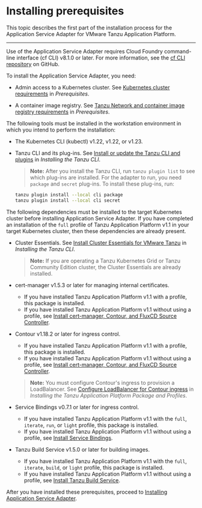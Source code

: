 # Installing prerequisites

This topic describes the first part of the installation process for the Application Service Adapter for VMware Tanzu Application Platform.

----

Use of the Application Service Adapter requires Cloud Foundry command-line interface (cf CLI) v8.1.0 or later.
For more information, see the [cf CLI repository](https://github.com/cloudfoundry/cli) on GitHub.

To install the Application Service Adapter, you need:

* Admin access to a Kubernetes cluster. See [Kubernetes cluster requirements](https://docs.vmware.com/en/Tanzu-Application-Platform/1.1/tap/GUID-prerequisites.html#kubernetes-cluster-requirements-3) in _Prerequisites_.

* A container image registry. See [Tanzu Network and container image registry requirements](https://docs.vmware.com/en/Tanzu-Application-Platform/1.1/tap/GUID-prerequisites.html#vmware-tanzu-network-and-container-image-registry-requirements-0) in _Prerequisites_.

The following tools must be installed in the workstation environment in which you intend to perform the installation:

* The Kubernetes CLI (kubectl) v1.22, v1.22, or v1.23.

* Tanzu CLI and its plug-ins. See [Install or update the Tanzu CLI and plugins](https://docs.vmware.com/en/Tanzu-Application-Platform/1.1/tap/GUID-install-tanzu-cli.html#install-or-update-the-tanzu-cli-and-plugins-4) in _Installing the Tanzu CLI_.
   > **Note:** After you install the Tanzu CLI, run `tanzu plugin list` to see which plug-ins are installed. For the adapter to run, you need `package` and `secret` plug-ins. To install these plug-ins, run:
    ```bash
    tanzu plugin install --local cli package
    tanzu plugin install --local cli secret
    ```

The following dependencies must be installed to the target Kubernetes cluster before installing Application Service Adapter. If you have completed an installation of the `full` profile of Tanzu Application Platform v1.1 in your target Kubernetes cluster, then these dependencies are already present.

* Cluster Essentials. See [Install Cluster Essentials for VMware Tanzu](https://docs.vmware.com/en/Tanzu-Application-Platform/1.1/tap/GUID-install-tanzu-cli.html#install-cluster-essentials-for-tanzu-3) in _Installing the Tanzu CLI_.
   > **Note:** If you are operating a Tanzu Kubernetes Grid or Tanzu Community Edition cluster, the Cluster Essentials are already installed.

* cert-manager v1.5.3 or later for managing internal certificates.
   * If you have installed Tanzu Application Platform v1.1 with a profile, this package is installed.
   * If you have installed Tanzu Application Platform v1.1 without using a profile, see [Install cert-manager, Contour, and FluxCD Source Controller](https://docs.vmware.com/en/Tanzu-Application-Platform/1.1/tap/GUID-cert-mgr-contour-fcd-install-cert-mgr.html).

* Contour v1.18.2 or later for ingress control.
   * If you have installed Tanzu Application Platform v1.1 with a profile, this package is installed.
   * If you have installed Tanzu Application Platform v1.1 without using a profile, see [Install cert-manager, Contour, and FluxCD Source Controller](https://docs.vmware.com/en/Tanzu-Application-Platform/1.1/tap/GUID-cert-mgr-contour-fcd-install-cert-mgr.html).
   > **Note:** You must configure Contour's ingress to provision a LoadBalancer. See [Configure LoadBalancer for Contour ingress](https://docs.vmware.com/en/Tanzu-Application-Platform/1.1/tap/GUID-install.html#configure-loadbalancer-for-contour-ingress-7) in _Installing the Tanzu Application Platform Package and Profiles_.

* Service Bindings v0.7.1 or later for ingress control.
   * If you have installed Tanzu Application Platform v1.1 with the `full`, `iterate`, `run`, or `light` profile, this package is installed.
   * If you have installed Tanzu Application Platform v1.1 without using a profile, see [Install Service Bindings](https://docs.vmware.com/en/Tanzu-Application-Platform/1.1/tap/GUID-service-bindings-install-service-bindings.html).

* Tanzu Build Service v1.5.0 or later for building images.
   * If you have installed Tanzu Application Platform v1.1 with the `full`, `iterate`, `build`, or `light` profile, this package is installed.
   * If you have installed Tanzu Application Platform v1.1 without using a profile, see [Install Tanzu Build Service](https://docs.vmware.com/en/Tanzu-Application-Platform/1.1/tap/GUID-tanzu-build-service-install-tbs.html).

After you have installed these prerequisites, proceed to [Installing Application Service Adapter](install.md).
